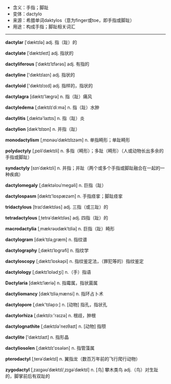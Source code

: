 - <span class="definition">含义：手指；脚趾</span>
- <span class="definition">变体：dactylo</span>
- <span class="definition">来源：希腊单词daktylos（意为finger或toe，即手指或脚趾）</span>
- <span class="definition">用途：构成手指；脚趾相关词汇</span>


---


<span class="vocabulary">**dactylar**</span> [ˈdæktɪlə] adj. 指（趾）的

<span class="vocabulary">**dactylate**</span> [ˈdæktɪleɪt] adj. 指状的

<span class="vocabulary">**dactyliferous**</span> [ˈdæktɪˈlɪfərəs] adj. 有指的

<span class="vocabulary">**dactyline**</span> ['dæktɪlaɪn] adj. 指状的

<span class="vocabulary">**dactyloid**</span> ['dæktɪlɔɪd] adj. 指样的，指状的

<span class="vocabulary">**dactylagra**</span> [dæktɪ'læɡrə] n. 指（趾）痛风

<span class="vocabulary">**dactyledema**</span> [ˌdæktɪlɪˈdiːmə] n. 指（趾）水肿

<span class="vocabulary">**dactylitis**</span> [ˌdæktə'laɪtɪs] n.  指（趾）炎

<span class="vocabulary">**dactylion**</span> [dækˈtɪlɪɒn] n. 并指（趾）

<span class="vocabulary">**monodactylism**</span> [ˌmɒnəʊˈdæktɪlɪzəm] n. 单指畸形；单趾畸形

<span class="vocabulary">**polydactyly**</span> [ˌpɒliˈdæktɪli] n. 多指（畸形）；多趾（畸形）（人或动物长出多余的手指或脚趾）

<span class="vocabulary">**syndactyly**</span> [sɪnˈdæktɪli] n. 并指；并趾（两个或多个手指或脚趾融合在一起的一种疾病）

<span class="vocabulary">**dactylomegaly**</span> [ˌdæktəlouˈmeɡəli] n. 巨指（趾）

<span class="vocabulary">**dactylospasm**</span> [dæktɪ'lɒspæzəm] n. 手指痉挛；脚趾痉挛

<span class="vocabulary">**tridactylous**</span> [traɪˈdæktɪləs] adj. 三指（或三趾）的

<span class="vocabulary">**tetradactylous**</span> [ˌtetrəˈdæktɪləs] adj. 四指（趾）的

<span class="vocabulary">**macrodactylia**</span> [ˌmækrəʊdækˈtɪliə] n. 巨指（趾）畸形

<span class="vocabulary">**dactylogram**</span> [dækˈtɪləˌɡræm] n. 指纹谱

<span class="vocabulary">**dactylography**</span> [ˌdæktɪˈlɒɡrəfi] n. 指纹学

<span class="vocabulary">**dactyloscopy**</span> [ˌdæktɪˈlɒskəpi] n. 指纹鉴定法，（罪犯等的）指纹鉴定

<span class="vocabulary">**dactylology**</span> [ˌdæktɪˈlɒlədʒi] n.（手）指语

<span class="vocabulary">**Dactylaria**</span> [dæktɪˈlæriə] n. 指霉属，指状菌属

<span class="vocabulary">**dactyliomancy**</span> [dækˈtɪliəˌmænsi] n. 指环占卜术

<span class="vocabulary">**dactylopore**</span> [ˌdæk'tɪlәpɔ:] n. [动物] 指孔，指状孔

<span class="vocabulary">**dactylorhiza**</span> [ˌdæktɪlɔ:'raɪzә] n. 根歧，肿根

<span class="vocabulary">**dactylognathite**</span> [ˌdæktɪlә'neɪθaɪt] n. [动物] 指颚

<span class="vocabulary">**dactylite**</span> ['dæktɪlaɪt] n. 指形晶

<span class="vocabulary">**dactyliosolen**</span> [ˌdæktɪlɪ'ɒsәlәn] n. 指管藻属

<span class="vocabulary">**pterodactyl**</span> [ˌterəˈdæktɪl] n. 翼指龙（数百万年前的飞行爬行动物）

<span class="vocabulary">**zygodactyl**</span> [ˌzaɪɡəʊˈdæktɪl/ˌzɪɡəˈdæktɪl] n. [鸟] 攀木类鸟 adj.（鸟）对生趾的，脚掌前后有双趾的
